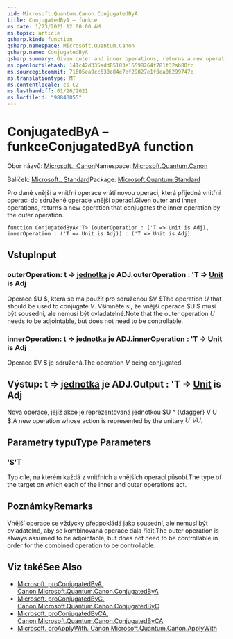 ```yaml
---
uid: Microsoft.Quantum.Canon.ConjugatedByA
title: ConjugatedByA – funkce
ms.date: 1/23/2021 12:00:00 AM
ms.topic: article
qsharp.kind: function
qsharp.namespace: Microsoft.Quantum.Canon
qsharp.name: ConjugatedByA
qsharp.summary: Given outer and inner operations, returns a new operation that conjugates the inner operation by the outer operation.
ms.openlocfilehash: 141c42d335add85103e16598264f781f32ab80fc
ms.sourcegitcommit: 71605ea9cc630e84e7ef29027e1f0ea06299747e
ms.translationtype: MT
ms.contentlocale: cs-CZ
ms.lasthandoff: 01/26/2021
ms.locfileid: "98840855"
---
```

# <a name="conjugatedbya-function"></a><span data-ttu-id="9dbb0-102">ConjugatedByA – funkce</span><span class="sxs-lookup"><span data-stu-id="9dbb0-102">ConjugatedByA function</span></span>

<span data-ttu-id="9dbb0-103">Obor názvů: [Microsoft.. Canon](xref:Microsoft.Quantum.Canon)</span><span class="sxs-lookup"><span data-stu-id="9dbb0-103">Namespace: [Microsoft.Quantum.Canon](xref:Microsoft.Quantum.Canon)</span></span>

<span data-ttu-id="9dbb0-104">Balíček: [Microsoft.. Standard](https://nuget.org/packages/Microsoft.Quantum.Standard)</span><span class="sxs-lookup"><span data-stu-id="9dbb0-104">Package: [Microsoft.Quantum.Standard](https://nuget.org/packages/Microsoft.Quantum.Standard)</span></span>


<span data-ttu-id="9dbb0-105">Pro dané vnější a vnitřní operace vrátí novou operaci, která přijedná vnitřní operaci do sdružené operace vnější operací.</span><span class="sxs-lookup"><span data-stu-id="9dbb0-105">Given outer and inner operations, returns a new operation that conjugates the inner operation by the outer operation.</span></span>

```qsharp
function ConjugatedByA<'T> (outerOperation : ('T => Unit is Adj), innerOperation : ('T => Unit is Adj)) : ('T => Unit is Adj)
```


## <a name="input"></a><span data-ttu-id="9dbb0-106">Vstup</span><span class="sxs-lookup"><span data-stu-id="9dbb0-106">Input</span></span>

### <a name="outeroperation--t--unit--is-adj"></a><span data-ttu-id="9dbb0-107">outerOperation: t => [jednotka](xref:microsoft.quantum.lang-ref.unit)  je ADJ.</span><span class="sxs-lookup"><span data-stu-id="9dbb0-107">outerOperation : 'T => [Unit](xref:microsoft.quantum.lang-ref.unit)  is Adj</span></span>

<span data-ttu-id="9dbb0-108">Operace $U $, která se má použít pro sdruženou $V $</span><span class="sxs-lookup"><span data-stu-id="9dbb0-108">The operation $U$ that should be used to conjugate $V$.</span></span> <span data-ttu-id="9dbb0-109">Všimněte si, že vnější operace $U $ musí být sousední, ale nemusí být ovladatelné.</span><span class="sxs-lookup"><span data-stu-id="9dbb0-109">Note that the outer operation $U$ needs to be adjointable, but does not need to be controllable.</span></span>


### <a name="inneroperation--t--unit--is-adj"></a><span data-ttu-id="9dbb0-110">innerOperation: t => [jednotka](xref:microsoft.quantum.lang-ref.unit)  je ADJ.</span><span class="sxs-lookup"><span data-stu-id="9dbb0-110">innerOperation : 'T => [Unit](xref:microsoft.quantum.lang-ref.unit)  is Adj</span></span>

<span data-ttu-id="9dbb0-111">Operace $V $ je sdružená.</span><span class="sxs-lookup"><span data-stu-id="9dbb0-111">The operation $V$ being conjugated.</span></span>



## <a name="output--t--unit--is-adj"></a><span data-ttu-id="9dbb0-112">Výstup: t => [jednotka](xref:microsoft.quantum.lang-ref.unit)  je ADJ.</span><span class="sxs-lookup"><span data-stu-id="9dbb0-112">Output : 'T => [Unit](xref:microsoft.quantum.lang-ref.unit)  is Adj</span></span>

<span data-ttu-id="9dbb0-113">Nová operace, jejíž akce je reprezentovaná jednotkou $U ^ {\dagger} V U $.</span><span class="sxs-lookup"><span data-stu-id="9dbb0-113">A new operation whose action is represented by the unitary $U^{\dagger} V U$.</span></span>

## <a name="type-parameters"></a><span data-ttu-id="9dbb0-114">Parametry typu</span><span class="sxs-lookup"><span data-stu-id="9dbb0-114">Type Parameters</span></span>

### <a name="t"></a><span data-ttu-id="9dbb0-115">'S</span><span class="sxs-lookup"><span data-stu-id="9dbb0-115">'T</span></span>

<span data-ttu-id="9dbb0-116">Typ cíle, na kterém každá z vnitřních a vnějších operací působí.</span><span class="sxs-lookup"><span data-stu-id="9dbb0-116">The type of the target on which each of the inner and outer operations act.</span></span>

## <a name="remarks"></a><span data-ttu-id="9dbb0-117">Poznámky</span><span class="sxs-lookup"><span data-stu-id="9dbb0-117">Remarks</span></span>

<span data-ttu-id="9dbb0-118">Vnější operace se vždycky předpokládá jako sousední, ale nemusí být ovladatelné, aby se kombinovaná operace dala řídit.</span><span class="sxs-lookup"><span data-stu-id="9dbb0-118">The outer operation is always assumed to be adjointable, but does not need to be controllable in order for the combined operation to be controllable.</span></span>

## <a name="see-also"></a><span data-ttu-id="9dbb0-119">Viz také</span><span class="sxs-lookup"><span data-stu-id="9dbb0-119">See Also</span></span>

- [<span data-ttu-id="9dbb0-120">Microsoft. proConjugatedByA. Canon.</span><span class="sxs-lookup"><span data-stu-id="9dbb0-120">Microsoft.Quantum.Canon.ConjugatedByA</span></span>](xref:Microsoft.Quantum.Canon.ConjugatedByA)
- [<span data-ttu-id="9dbb0-121">Microsoft. proConjugatedByC. Canon.</span><span class="sxs-lookup"><span data-stu-id="9dbb0-121">Microsoft.Quantum.Canon.ConjugatedByC</span></span>](xref:Microsoft.Quantum.Canon.ConjugatedByC)
- [<span data-ttu-id="9dbb0-122">Microsoft. proConjugatedByCA. Canon.</span><span class="sxs-lookup"><span data-stu-id="9dbb0-122">Microsoft.Quantum.Canon.ConjugatedByCA</span></span>](xref:Microsoft.Quantum.Canon.ConjugatedByCA)
- [<span data-ttu-id="9dbb0-123">Microsoft. proApplyWith. Canon.</span><span class="sxs-lookup"><span data-stu-id="9dbb0-123">Microsoft.Quantum.Canon.ApplyWith</span></span>](xref:Microsoft.Quantum.Canon.ApplyWith)